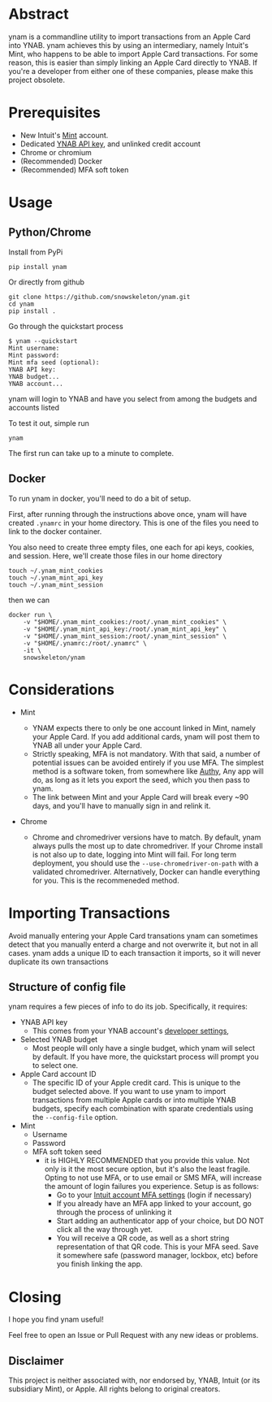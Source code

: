# Abstract
ynam is a commandline utility
to import transactions from an Apple Card into YNAB.
ynam achieves this by using an intermediary,
namely Intuit's Mint,
who happens to be able to import Apple Card transactions.
For some reason,
this is easier than simply linking an Apple Card directly to YNAB.
If you're a developer from either one of these companies,
please make this project obsolete.

# Prerequisites
- New Intuit's [Mint](https://accounts.intuit.com/signup.html) account.
- Dedicated [YNAB API key](https://app.youneedabudget.com/settings/developer),
and unlinked credit account
- Chrome or chromium
- (Recommended) Docker 
- (Recommended) MFA soft token
# Usage
## Python/Chrome
Install from PyPi
```
pip install ynam
```
Or directly from github
```
git clone https://github.com/snowskeleton/ynam.git
cd ynam
pip install .
```
Go through the quickstart process
```
$ ynam --quickstart
Mint username: 
Mint password: 
Mint mfa seed (optional): 
YNAB API key: 
YNAB budget...
YNAB account... 
```
ynam will login to YNAB and have you select from among the budgets and accounts listed

To test it out, simple run
```
ynam
```
The first run can take up to a minute to complete. <!-- (more on that [here]()) -->
## Docker 
To run ynam in docker, you'll need to do a bit of setup.

First,
after running through the instructions above once,
ynam will have created `.ynamrc` in your home directory.
This is one of the files you need to link to the docker container.

You also need to create three empty files,
one each for api keys, cookies, and session.
Here, we'll create those files in our home directory

```
touch ~/.ynam_mint_cookies
touch ~/.ynam_mint_api_key
touch ~/.ynam_mint_session
```
then we can
```
docker run \
    -v "$HOME/.ynam_mint_cookies:/root/.ynam_mint_cookies" \
    -v "$HOME/.ynam_mint_api_key:/root/.ynam_mint_api_key" \
    -v "$HOME/.ynam_mint_session:/root/.ynam_mint_session" \
    -v "$HOME/.ynamrc:/root/.ynamrc" \
    -it \
    snowskeleton/ynam
```
# Considerations
- Mint
   - YNAM expects there to only be one account linked in Mint,
   namely your Apple Card.
   If you add additional cards, ynam will post them to YNAB
   all under your Apple Card.
   - Strictly speaking, MFA is not mandatory.
   With that said,
   a number of potential issues can be avoided entirely if you use MFA.
   The simplest method is a software token, from somewhere like
   [Authy](https://apps.apple.com/us/app/twilio-authy/id494168017),
   Any app will do, as long as it lets you export the seed,
   which you then pass to ynam.
   - The link between Mint and your Apple Card will break every ~90 days,
   and you'll have to manually sign in and relink it.

- Chrome
   - Chrome and chromedriver versions have to match.
   By default, ynam always pulls the most up to date chromedriver.
   If your Chrome install is not also up to date,
   logging into Mint will fail.
   For long term deployment,
   you should use the `--use-chromedriver-on-path`
   with a validated chromedriver.
   Alternatively, Docker can handle everything for you.
   This is the recommeneded method.

# Importing Transactions
Avoid manually entering your Apple Card transations
ynam can sometimes detect that you manually enterd a charge and not overwrite it,
but not in all cases.
ynam adds a unique ID to each transaction it imports,
so it will never duplicate its own transactions

## Structure of config file
ynam requires a few pieces of info to do its job.
Specifically, it requires:
- YNAB API key
   - This comes from your YNAB account's [developer settings](https://app.youneedabudget.com/settings/developer),
- Selected YNAB budget
   - Most people will only have a single budget, which ynam will select by default.
   If you have more, the quickstart process will prompt you to select one.
- Apple Card account ID
   - The specific ID of your Apple credit card.
   This is unique to the budget selected above.
   If you want to use ynam to import transactions from multiple Apple cards or into multiple YNAB budgets,
   specify each combination with sparate credentials using the `--config-file` option.
- Mint
   - Username
   - Password
   - MFA soft token seed
      - it is HIGHLY RECOMMENDED that you provide this value.
      Not only is it the most secure option,
      but it's also the least fragile.
      Opting to not use MFA,
      or to use email or SMS MFA,
      will increase the amount of login failures you experience.
      Setup is as follows:
         - Go to your 
         [Intuit account MFA settings](https://accounts.intuit.com/app/account-manager/security/mfa)
         (login if necessary)
         - If you already have an MFA app linked to your account,
         go through the process of unlinking it
         - Start adding an authenticator app of your choice,
         but DO NOT click all the way through yet.
         - You will receive a QR code,
         as well as a short string representation of that QR code.
         This is your MFA seed.
         Save it somewhere safe (password manager, lockbox, etc)
         before you finish linking the app.

# Closing
I hope you find ynam useful!

Feel free to open an Issue or Pull Request
with any new ideas or problems.

## Disclaimer
This project is neither associated with, nor endorsed by, YNAB, Intuit (or its subsidiary Mint), or Apple. All rights belong to original creators.
